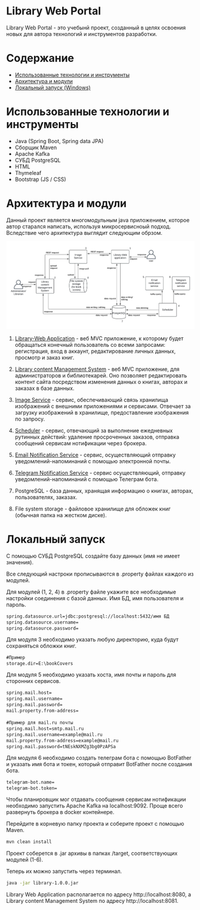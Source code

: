 # Library Web Portal
Library Web Portal - это учебынй проект, созданный в целях освоения новых для автора технологий и инструментов разработки.

# Содержание
- [Использованные технологии и инструменты](#использованные-технологии-и-инструменты)
- [Архитектура и модули](#архитектура-и-модули)
- [Локальный запуск (Windows)](#локальный-запуск)

# Использованные технологии и инструменты
- Java (Spring Boot, Spring data JPA)
- Сборщик Maven
- Apache Kafka
- СУБД PostgreSQL
- HTML
- Thymeleaf
- Bootstrap (JS / CSS)

# Архитектура и модули
Данный проект является многомодульным java приложением, которое автор старался написать, используя микросервисноый подход. Вследствие чего архитектура выглядит следующим обрзом.

![](./pictures/architecture.jpeg)

1. [Library-Web Application](https://github.com/Mukhlisov/LibraryWeb-Portal/tree/main/library) - веб MVC приложение, к которому будет обращаться конечный пользователь со всеми запросами: регистрация, вход в аккаунт, редактирование личных данных, просмотр и заказ книг.

2. [Library content Management System](https://github.com/Mukhlisov/LibraryWeb-Portal/tree/main/manager-app) - веб MVC приложение, для администраторов и библиотекарей. Оно позволяет редактировать контент сайта посредством изменения данных о книгах, авторах и заказах в базе данных.

3. [Image Service](https://github.com/Mukhlisov/LibraryWeb-Portal/tree/main/imageService) - сервис, обеспечивающий связь хранилища изображений с внешними приложениями и сервисами. Отвечает за загрузку изображений в хранилище, предоставление изображения по запросу.

4. [Scheduler](https://github.com/Mukhlisov/LibraryWeb-Portal/tree/main/scheduler) - сервис, отвечающий за выполнение ежедневных рутинных действий: удаление просроченных заказов, отправка сообщений сервисам нотификации через брокера.

5. [Email Notification Service](https://github.com/Mukhlisov/LibraryWeb-Portal/tree/main/email-notifications) - сервис, осуществляющий отправку уведомлений-напоминаний с помощью электронной почты.

6. [Telegram Notification Service](https://github.com/Mukhlisov/LibraryWeb-Portal/tree/main/telegram-notifications) - сервис осуществляющий, отправку уведомлений-напоминаний с помощью Телеграм бота.

7. PostgreSQL - база данных, хранящая информацию о книгах, авторах, пользователях, заказах.

8. File system storage - файловое хранилище для обложек книг (обычная папка на жестком диске).

# Локальный запуск
С помощью СУБД PostgreSQL создайте базу данных (имя не имеет значения).

Все следующий настроки прописываются в .property файлах каждого из модулей.

Для модулей (1, 2, 4) в .property файле укажите все необходимые настройки соединения с базой данных. Имя БД, имя пользователя и пароль.

```properties
spring.datasource.url=jdbc:postgresql://localhost:5432/имя БД
spring.datasource.username=
spring.datasource.password=
```

Для модуля 3 необходимо указать любую директорию, куда будут сохраняться обложки книг.

```properties
#Пример
storage.dir=E:\bookCovers
```

Для модуля 5 необходимо указать хоста, имя почты и пароль для сторонних сервисов.

```properties
spring.mail.host=
spring.mail.username=
spring.mail.password=
mail.property.from-address=

#Пример для mail.ru почты
spring.mail.host=smtp.mail.ru
spring.mail.username=example@mail.ru
mail.property.from-address=example@mail.ru
spring.mail.password=tNEskNXMZg3bg0PzAPSa
```

Для модуля 6 необходимо создать телеграм бота с помощью BotFather и указать имя бота и токен, который отправит BotFather после создания бота.

```properties
telegram-bot.name=
telegram-bot.token=
```

Чтобы планировщик мог отдавать сообщения сервисам нотификации необходимо запустить Apache Kafka на localhost:9092. Проще всего развернуть брокера в docker контейнере.

Перейдите в корневую папку проекта и соберите проект с помощью Maven.

```sh
mvn clean install
```

Проект соберется в .jar архивы в папках /target, соответствующих модулей (1-6).

Теперь их можно запустить через терминал.

```sh
java -jar library-1.0.0.jar
```

Library Web Application располагается по адресу http://localhost:8080, а Library content Management System по адресу http://localhost:8081.